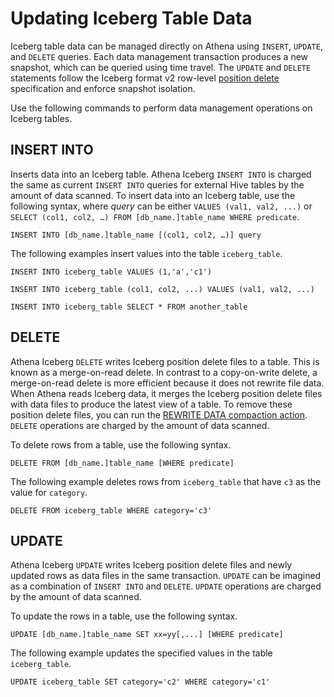 # Updating Iceberg Table Data<a name="querying-iceberg-updating-iceberg-table-data"></a>

Iceberg table data can be managed directly on Athena using `INSERT`, `UPDATE`, and `DELETE` queries\. Each data management transaction produces a new snapshot, which can be queried using time travel\. The `UPDATE` and `DELETE` statements follow the Iceberg format v2 row\-level [position delete](https://iceberg.apache.org/spec/#position-delete-files) specification and enforce snapshot isolation\.

Use the following commands to perform data management operations on Iceberg tables\.

## INSERT INTO<a name="querying-iceberg-insert-into"></a>

Inserts data into an Iceberg table\. Athena Iceberg `INSERT INTO` is charged the same as current `INSERT INTO` queries for external Hive tables by the amount of data scanned\. To insert data into an Iceberg table, use the following syntax, where *query* can be either `VALUES (val1, val2, ...)` or `SELECT (col1, col2, …) FROM [db_name.]table_name WHERE predicate`\.

```
INSERT INTO [db_name.]table_name [(col1, col2, …)] query
```

The following examples insert values into the table `iceberg_table`\.

```
INSERT INTO iceberg_table VALUES (1,'a','c1')
```

```
INSERT INTO iceberg_table (col1, col2, ...) VALUES (val1, val2, ...)
```

```
INSERT INTO iceberg_table SELECT * FROM another_table
```

## DELETE<a name="querying-iceberg-delete"></a>

Athena Iceberg `DELETE` writes Iceberg position delete files to a table\. This is known as a merge\-on\-read delete\. In contrast to a copy\-on\-write delete, a merge\-on\-read delete is more efficient because it does not rewrite file data\. When Athena reads Iceberg data, it merges the Iceberg position delete files with data files to produce the latest view of a table\. To remove these position delete files, you can run the [REWRITE DATA compaction action](querying-iceberg-data-optimization.md#querying-iceberg-data-optimization-rewrite-data-action)\. `DELETE` operations are charged by the amount of data scanned\. 

To delete rows from a table, use the following syntax\.

```
DELETE FROM [db_name.]table_name [WHERE predicate]
```

The following example deletes rows from `iceberg_table` that have `c3` as the value for `category`\.

```
DELETE FROM iceberg_table WHERE category='c3'
```

## UPDATE<a name="querying-iceberg-update"></a>

Athena Iceberg `UPDATE` writes Iceberg position delete files and newly updated rows as data files in the same transaction\. `UPDATE` can be imagined as a combination of `INSERT INTO` and `DELETE`\. `UPDATE` operations are charged by the amount of data scanned\. 

To update the rows in a table, use the following syntax\.

```
UPDATE [db_name.]table_name SET xx=yy[,...] [WHERE predicate]         
```

The following example updates the specified values in the table `iceberg_table`\.

```
UPDATE iceberg_table SET category='c2' WHERE category='c1'
```